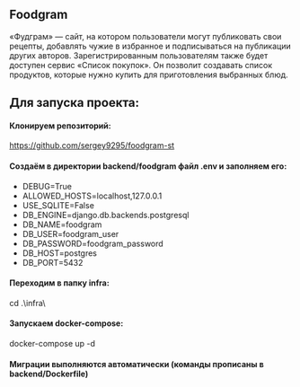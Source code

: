 ## Foodgram
«Фудграм» — сайт, на котором пользователи могут публиковать свои рецепты, добавлять чужие в избранное и подписываться на публикации других авторов. Зарегистрированным пользователям также будет доступен сервис «Список покупок». Он позволит создавать список продуктов, которые нужно купить для приготовления выбранных блюд.

## Для запуска проекта:

#### Клонируем репозиторий: 
https://github.com/sergey9295/foodgram-st

#### Создаём в директории backend/foodgram файл .env и заполняем его:
- DEBUG=True
- ALLOWED_HOSTS=localhost,127.0.0.1
- USE_SQLITE=False
- DB_ENGINE=django.db.backends.postgresql
- DB_NAME=foodgram
- DB_USER=foodgram_user
- DB_PASSWORD=foodgram_password
- DB_HOST=postgres
- DB_PORT=5432

#### Переходим в папку infra: 
cd .\infra\

#### Запускаем docker-compose: 
docker-compose up -d 

#### Миграции выполняются автоматически (команды прописаны в backend/Dockerfile)
